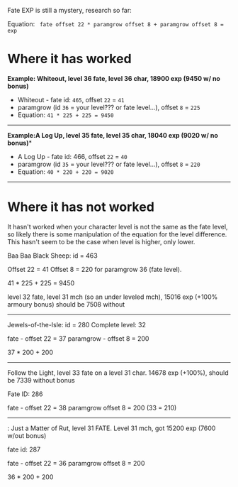 Fate EXP is still a mystery, research so far:

Equation: ` fate offset 22 * paramgrow offset 8 + paramgrow offset 8 = exp`

# Where it has worked

**Example: Whiteout, level 36 fate, level 36 char, 18900 exp (9450 w/ no bonus)**
- Whiteout - fate id: `465`, offset `22` = `41`
- paramgrow (id `36` = your level??? or fate level...), offset `8` = `225 `
- Equation: `41 * 225 + 225 = 9450`

---

**Example:A Log Up, level 35 fate,  level 35 char, 18040 exp (9020 w/ no bonus)***
- A Log Up - fate id: 466, offset `22` = `40`
- paramgrow (id `35` = your level??? or fate level...), offset `8` = `220 `
- Equation: `40 * 220 + 220 = 9020`

---


# Where it has not worked

It hasn't worked when your character level is not the same as the fate level, so likely there is some manipulation of the equation for the level difference. This hasn't seem to be the case when level is higher, only lower.

Baa Baa Black Sheep: id = 463

Offset 22 = 41
Offset 8 = 220 for paramgrow 36 (fate level).

41 * 225 + 225 = 9450

level 32 fate, level 31 mch (so an under leveled mch), 15016 exp (+100% armoury bonus) should be 7508 without


---

Jewels-of-the-Isle: id = 280
Complete level: 32

fate - offset 22 = 37
paramgrow - offset 8 = 200

37 * 200 + 200


---

Follow the Light, level 33 fate on a level 31 char. 14678 exp (+100%), should be 7339 without bonus

Fate ID: 286

fate - offset 22 = 38
paramgrow offset 8 = 200 (33 = 210)

---


<Hezkezl>: Just a Matter of Rut, level 31 FATE. Level 31 mch, got 15200 exp (7600 w/out bonus)

fate id: 287

fate - offset 22 = 36
paramgrow offset 8 = 200

36 * 200 + 200
